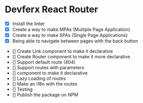 # Devferx React Router

- [x] Install the linter
- [x] Create a way to make MPAs (Multiple Page Application)
- [x] Create a way to make SPAs (Single Page Applications)
- [x] Being able to navigate between pages with the back button
- [] Create Link component to make it declarative
- [] Create Router component to make it more declarative
- [] Support default route (404)
- [] Support routes with parameters
- [] <Route /> component to make it declarative
- [] Lazy Loading of routes
- [] Make an i18n with the routes
- [] Testing
- [] Publish the package on NPM